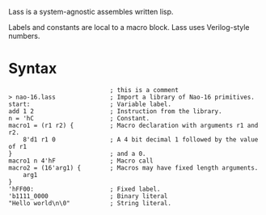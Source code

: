 Lass is a system-agnostic assembles written lisp.

Labels and constants are local to a macro block.
Lass uses Verilog-style numbers.

# Syntax
```
                            ; this is a comment
> nao-16.lass               ; Import a library of Nao-16 primitives.
start:                      ; Variable label.
add 1 2                     ; Instruction from the library.
n = 'hC                     ; Constant.
macro1 = (r1 r2) {          ; Macro declaration with arguments r1 and r2.
    8'd1 r1 0               ; A 4 bit decimal 1 followed by the value of r1
}                           ; and a 0.
macro1 n 4'hF               ; Macro call
macro2 = (16'arg1) {        ; Macros may have fixed length arguments.
    arg1
}
'hFF00:                     ; Fixed label.
'b1111_0000                 ; Binary literal
"Hello world\n\0"           ; String literal.
```
